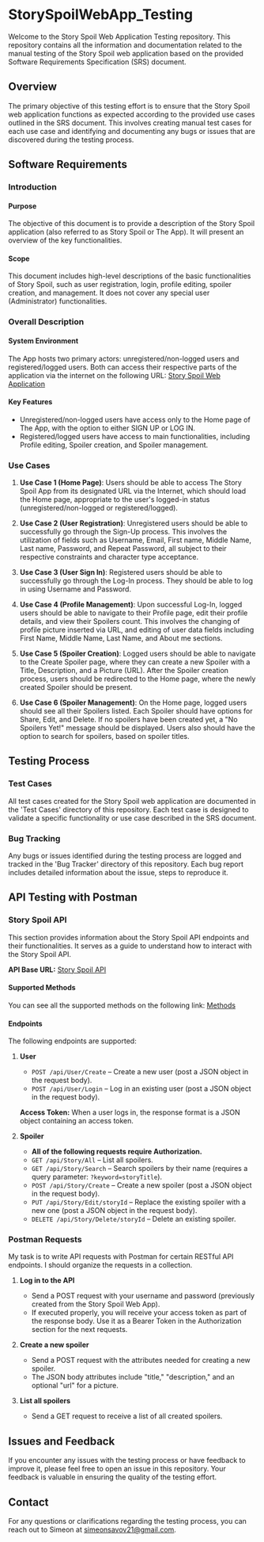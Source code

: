# StorySpoilWebApp_Testing
Welcome to the Story Spoil Web Application Testing repository. This repository contains all the information and documentation related to the manual testing of the Story Spoil web application based on the provided Software Requirements Specification (SRS) document.

## Overview

The primary objective of this testing effort is to ensure that the Story Spoil web application functions as expected according to the provided use cases outlined in the SRS document. This involves creating manual test cases for each use case and identifying and documenting any bugs or issues that are discovered during the testing process.

## Software Requirements

### Introduction

#### Purpose

The objective of this document is to provide a description of the Story Spoil application (also referred to as Story Spoil or The App). It will present an overview of the key functionalities.

#### Scope

This document includes high-level descriptions of the basic functionalities of Story Spoil, such as user registration, login, profile editing, spoiler creation, and management. It does not cover any special user (Administrator) functionalities.

### Overall Description

#### System Environment

The App hosts two primary actors: unregistered/non-logged users and registered/logged users. Both can access their respective parts of the application via the internet on the following URL:
[Story Spoil Web Application](https://d24hkho2ozf732.cloudfront.net/)

#### Key Features

- Unregistered/non-logged users have access only to the Home page of The App, with the option to either SIGN UP or LOG IN.
- Registered/logged users have access to main functionalities, including Profile editing, Spoiler creation, and Spoiler management.

### Use Cases

1. **Use Case 1 (Home Page)**: Users should be able to access The Story Spoil App from its designated URL via the Internet, which should load the Home page, appropriate to the user's logged-in status (unregistered/non-logged or registered/logged).

2. **Use Case 2 (User Registration)**: Unregistered users should be able to successfully go through the Sign-Up process. This involves the utilization of fields such as Username, Email, First name, Middle Name, Last name, Password, and Repeat Password, all subject to their respective constraints and character type acceptance.

3. **Use Case 3 (User Sign In)**: Registered users should be able to successfully go through the Log-In process. They should be able to log in using Username and Password.

4. **Use Case 4 (Profile Management)**: Upon successful Log-In, logged users should be able to navigate to their Profile page, edit their profile details, and view their Spoilers count. This involves the changing of profile picture inserted via URL, and editing of user data fields including First Name, Middle Name, Last Name, and About me sections.

5. **Use Case 5 (Spoiler Creation)**: Logged users should be able to navigate to the Create Spoiler page, where they can create a new Spoiler with a Title, Description, and a Picture (URL). After the Spoiler creation process, users should be redirected to the Home page, where the newly created Spoiler should be present.

6. **Use Case 6 (Spoiler Management)**: On the Home page, logged users should see all their Spoilers listed. Each Spoiler should have options for Share, Edit, and Delete. If no spoilers have been created yet, a "No Spoilers Yet!" message should be displayed. Users also should have the option to search for spoilers, based on spoiler titles.

## Testing Process

### Test Cases

All test cases created for the Story Spoil web application are documented in the 'Test Cases' directory of this repository. Each test case is designed to validate a specific functionality or use case described in the SRS document.

### Bug Tracking

Any bugs or issues identified during the testing process are logged and tracked in the 'Bug Tracker' directory of this repository. Each bug report includes detailed information about the issue, steps to reproduce it.

## API Testing with Postman

### Story Spoil API

This section provides information about the Story Spoil API endpoints and their functionalities. It serves as a guide to understand how to interact with the Story Spoil API.

**API Base URL:** [Story Spoil API](https://d5wfqm7y6yb3q.cloudfront.net/)

#### Supported Methods

You can see all the supported methods on the following link: [Methods](https://d5wfqm7y6yb3q.cloudfront.net/)

#### Endpoints

The following endpoints are supported:

1. **User**
   - `POST /api/User/Create` – Create a new user (post a JSON object in the request body).
   - `POST /api/User/Login` – Log in an existing user (post a JSON object in the request body).

   **Access Token:** When a user logs in, the response format is a JSON object containing an access token.

2. **Spoiler**
   - **All of the following requests require Authorization.**
   - `GET /api/Story/All` – List all spoilers.
   - `GET /api/Story/Search` – Search spoilers by their name (requires a query parameter: `?keyword=storyTitle`).
   - `POST /api/Story/Create` – Create a new spoiler (post a JSON object in the request body).
   - `PUT /api/Story/Edit/storyId` – Replace the existing spoiler with a new one (post a JSON object in the request body).
   - `DELETE /api/Story/Delete/storyId` – Delete an existing spoiler.

### Postman Requests

My task is to write API requests with Postman for certain RESTful API endpoints. I should organize the requests in a collection.

1. **Log in to the API**
   - Send a POST request with your username and password (previously created from the Story Spoil Web App).
   - If executed properly, you will receive your access token as part of the response body. Use it as a Bearer Token in the Authorization section for the next requests.

2. **Create a new spoiler**
   - Send a POST request with the attributes needed for creating a new spoiler.
   - The JSON body attributes include "title," "description," and an optional "url" for a picture.

3. **List all spoilers**
   - Send a GET request to receive a list of all created spoilers.

## Issues and Feedback

If you encounter any issues with the testing process or have feedback to improve it, please feel free to open an issue in this repository. Your feedback is valuable in ensuring the quality of the testing effort.

## Contact

For any questions or clarifications regarding the testing process, you can reach out to Simeon at simeonsavov21@gmail.com.


